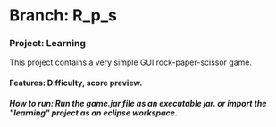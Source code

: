 # Branch: R_p_s
### **Project: Learning**<br/>
This project contains a very simple GUI rock-paper-scissor game. <br/>
#### **Features**: Difficulty, score preview.<br/>
 
##### How to run: Run the game.jar file as an executable jar. or import the "learning" project as an eclipse workspace.
